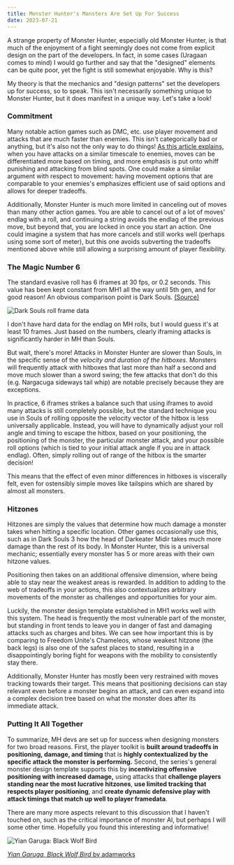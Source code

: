 ```yaml
---
title: Monster Hunter's Monsters Are Set Up For Success
date: 2023-07-21
---
```


A strange property of Monster Hunter, especially old Monster Hunter, is that much of the enjoyment of a fight seemingly does not come from explicit design on the part of the developers. In fact, in some cases (Uragaan comes to mind) I would go further and say that the "designed" elements can be quite poor, yet the fight is still somewhat enjoyable. Why is this?

My theory is that the mechanics and "design patterns" set the developers up for success, so to speak. This isn't necessarily something unique to Monster Hunter, but it does manifest in a unique way. Let's take a look!

### Commitment

Many notable action games such as DMC, etc. use player movement and attacks that are much faster than enemies. This isn't categorically bad or anything, but it's also not the only way to do things! [As this article explains,](https://critpoints.net/2020/09/12/how-dark-souls-changed-combat/) when you have attacks on a similar timescale to enemies, moves can be differentiated more based on timing, and more emphasis is put onto whiff punishing and attacking from blind spots. One could make a similar argument with respect to movement: having movement options that are comparable to your enemies's emphasizes efficient use of said options and allows for deeper tradeoffs.

Additionally, Monster Hunter is much more limited in canceling out of moves than many other action games. You are able to cancel out of a lot of moves' endlag with a roll, and continuing a string avoids the endlag of the previous move, but beyond that, you are locked in once you start an action. One could imagine a system that has more cancels and still works well (perhaps using some sort of meter), but this one avoids subverting the tradeoffs mentioned above while still allowing a surprising amount of player flexibility. 

### The Magic Number 6

The standard evasive roll has 6 iframes at 30 fps, or 0.2 seconds. This value has been kept constant from MH1 all the way until 5th gen, and for good reason! An obvious comparison point is Dark Souls. [(Source)](https://www.reddit.com/r/opensouls3/comments/68khsv/wip_a_comparison_of_roll_frame_data_from_the_3/)

![Dark Souls roll frame data](https://i.redd.it/5ka4b6b04uuy.png)

I don't have hard data for the endlag on MH rolls, but I would guess it's at least 10 frames. Just based on the numbers, clearly iframing attacks is significantly harder in MH than Souls.

But wait, there's more! Attacks in Monster Hunter are slower than Souls, in the specific sense of the *velocity and duration of the hitboxes*. Monsters will frequently attack with hitboxes that last more than half a second and move much slower than a sword swing; the few attacks that don't do this (e.g. Nargacuga sideways tail whip) are notable precisely because they are exceptions.

In practice, 6 iframes strikes a balance such that using iframes to avoid many attacks is still completely possible, but the standard technique you use in Souls of rolling opposite the velocity vector of the hitbox is less universally applicable. Instead, you will have to dynamically adjust your roll angle and timing to escape the hitbox, based on your positioning, the positioning of the monster, the particular monster attack, and your possible roll options (which is tied to your initial attack angle if you are in attack endlag). Often, simply rolling out of range of the hitbox is the smarter decision!

This means that the effect of even minor differences in hitboxes is viscerally felt, even for ostensibly simple moves like tailspins which are shared by almost all monsters. 

### Hitzones

Hitzones are simply the values that determine how much damage a monster takes when hitting a specific location. Other games occasionally use this, such as in Dark Souls 3 how the head of Darkeater Midir takes much more damage than the rest of its body. In Monster Hunter, this is a universal mechanic; essentially every monster has 5 or more areas with their own hitzone values.

Positioning then takes on an additional offensive dimension, where being able to stay near the weakest areas is rewarded. In addition to adding to the web of tradeoffs in your actions, this also contextualizes arbitrary movements of the monster as challenges and opportunities for your aim.

Luckily, the monster design template established in MH1 works well with this system. The head is frequently the most vulnerable part of the monster, but standing in front tends to leave you in danger of fast and damaging attacks such as charges and bites. We can see how important this is by comparing to Freedom Unite's Chameleos, whose weakest hitzone (the back legs) is also one of the safest places to stand, resulting in a disappointingly boring fight for weapons with the mobility to consistently stay there.

Additionally, Monster Hunter has mostly been very restrained with moves tracking towards their target. This means that positioning decisions can stay relevant even before a monster begins an attack, and can even expand into a complex decision tree based on what the monster does after its immediate attack.

### Putting It All Together

To summarize, MH devs are set up for success when designing monsters for two broad reasons. First, the player toolkit is **built around tradeoffs in positioning, damage, and timing** that is **highly contextualized by the specific attack the monster is performing.** Second, the series's general monster design template supports this by **incentivizing offensive positioning with increased damage,** using attacks that **challenge players standing near the most lucrative hitzones**, **use limited tracking that respects player positioning**, and **create dynamic defensive play with attack timings that match up well to player framedata**.

There are many more aspects relevant to this discussion that I haven't touched on, such as the critical importance of monster AI, but perhaps I will some other time. Hopefully you found this interesting and informative!

![Yian Garuga: Black Wolf Bird](https://64.media.tumblr.com/55d68106280aa3c9bf42301f89cd8efb/aa9de4139e3d60a8-70/s540x810/d0b4655651c67d3e223bba3d7d6145b05cec4bd8.jpg)

[*Yian Garuga, Black Wolf Bird* by adamworks](https://www.tumblr.com/adamworks/710529135850749952/hi-there-yian-garuga-black-wolf-bird)